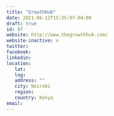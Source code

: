 ```yaml
---
title: "GrowthHub"
date: 2021-06-12T15:35:07-04:00
draft: true
id: 87
website: http://www.thegrowthhub.com/
website-inactive: x
twitter: 
facebook: 
linkedin: 
location: 
   lat: 
   lng: 
   address: ""
   city: Nairobi
   region: 
   country: Kenya
email: 
---
```


